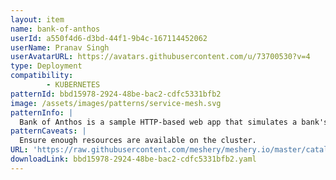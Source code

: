```yaml
---
layout: item
name: bank-of-anthos
userId: a550f4d6-d3bd-44f1-9b4c-167114452062
userName: Pranav Singh
userAvatarURL: https://avatars.githubusercontent.com/u/73700530?v=4
type: Deployment
compatibility: 
        - KUBERNETES
patternId: bbd15978-2924-48be-bac2-cdfc5331bfb2
image: /assets/images/patterns/service-mesh.svg
patternInfo: |
  Bank of Anthos is a sample HTTP-based web app that simulates a bank's payment processing network, allowing users to create artificial bank accounts and complete transactions.
patternCaveats: |
  Ensure enough resources are available on the cluster.
URL: 'https://raw.githubusercontent.com/meshery/meshery.io/master/catalog/bbd15978-2924-48be-bac2-cdfc5331bfb2.yaml'
downloadLink: bbd15978-2924-48be-bac2-cdfc5331bfb2.yaml
---
```

